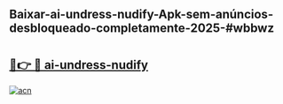 ## Baixar-ai-undress-nudify-Apk-sem-anúncios-desbloqueado-completamente-2025-#wbbwz

# <h2><a href="https://ainizakaria.my?title=ai-undress-nudify&ref=20M">🔗👉 🔴 ai-undress-nudify</a></h2>

[![acn](https://github.com/user-attachments/assets/0f9c940e-d8b0-45ae-aac7-cd30a18b3e1c)](https://ainizakaria.my?title=ai-undress-nudify&ref=20M)

